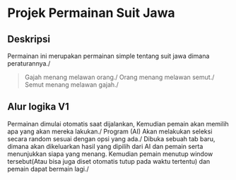 # Projek Permainan Suit Jawa
## Deskripsi
Permainan ini merupakan permainan simple tentang suit jawa dimana peraturannya./
> Gajah menang melawan orang./
> Orang menang melawan semut./
> Semut menang melawan gajah./
## Alur logika V1
Permainan dimulai otomatis saat dijalankan, Kemudian pemain akan memilih apa yang akan mereka lakukan./
Program (AI) Akan melakukan seleksi secara random sesuai dengan opsi yang ada./
Dibuka sebuah tab baru, dimana akan dikeluarkan hasil yang dipilih dari AI dan pemain serta menunjukkan siapa yang menang. Kemudian pemain menutup window tersebut(Atau bisa juga diset otomatis tutup pada waktu tertentu) dan pemain dapat bermain lagi./

